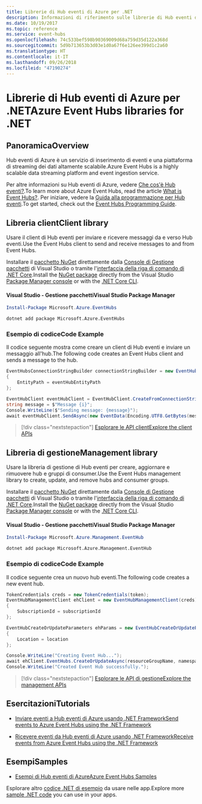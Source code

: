 ```yaml
---
title: Librerie di Hub eventi di Azure per .NET
description: Informazioni di riferimento sulle librerie di Hub eventi di Azure per .NET
ms.date: 10/19/2017
ms.topic: reference
ms.service: event-hubs
ms.openlocfilehash: 74c533bef598b90369009d68a759d35d122a368d
ms.sourcegitcommit: 5d9b713653b3d03e1d0a67f6e126ee399d1c2a60
ms.translationtype: HT
ms.contentlocale: it-IT
ms.lasthandoff: 09/26/2018
ms.locfileid: "47190274"
---
```

# <a name="azure-event-hubs-libraries-for-net"></a><span data-ttu-id="0eda4-103">Librerie di Hub eventi di Azure per .NET</span><span class="sxs-lookup"><span data-stu-id="0eda4-103">Azure Event Hubs libraries for .NET</span></span>

## <a name="overview"></a><span data-ttu-id="0eda4-104">Panoramica</span><span class="sxs-lookup"><span data-stu-id="0eda4-104">Overview</span></span>

<span data-ttu-id="0eda4-105">Hub eventi di Azure è un servizio di inserimento di eventi e una piattaforma di streaming dei dati altamente scalabile.</span><span class="sxs-lookup"><span data-stu-id="0eda4-105">Azure Event Hubs is a highly scalable data streaming platform and event ingestion service.</span></span>

<span data-ttu-id="0eda4-106">Per altre informazioni su Hub eventi di Azure, vedere [Che cos'è Hub eventi?](/azure/event-hubs/event-hubs-what-is-event-hubs).</span><span class="sxs-lookup"><span data-stu-id="0eda4-106">To learn more about Azure Event Hubs, read the article [What is Event Hubs?](/azure/event-hubs/event-hubs-what-is-event-hubs).</span></span>  <span data-ttu-id="0eda4-107">Per iniziare, vedere la [Guida alla programmazione per Hub eventi](/azure/event-hubs/event-hubs-programming-guide).</span><span class="sxs-lookup"><span data-stu-id="0eda4-107">To get started, check out the [Event Hubs Programming Guide](/azure/event-hubs/event-hubs-programming-guide).</span></span>

## <a name="client-library"></a><span data-ttu-id="0eda4-108">Libreria client</span><span class="sxs-lookup"><span data-stu-id="0eda4-108">Client library</span></span>

<span data-ttu-id="0eda4-109">Usare il client di Hub eventi per inviare e ricevere messaggi da e verso Hub eventi.</span><span class="sxs-lookup"><span data-stu-id="0eda4-109">Use the Event Hubs client to send and receive messages to and from Event Hubs.</span></span>

<span data-ttu-id="0eda4-110">Installare il [pacchetto NuGet](https://www.nuget.org/packages/Microsoft.Azure.EventHubs) direttamente dalla [Console di Gestione pacchetti][PackageManager] di Visual Studio o tramite l'[interfaccia della riga di comando di .NET Core][DotNetCLI].</span><span class="sxs-lookup"><span data-stu-id="0eda4-110">Install the [NuGet package](https://www.nuget.org/packages/Microsoft.Azure.EventHubs) directly from the Visual Studio [Package Manager console][PackageManager] or with the [.NET Core CLI][DotNetCLI].</span></span>

#### <a name="visual-studio-package-manager"></a><span data-ttu-id="0eda4-111">Visual Studio - Gestione pacchetti</span><span class="sxs-lookup"><span data-stu-id="0eda4-111">Visual Studio Package Manager</span></span>

```powershell
Install-Package Microsoft.Azure.EventHubs
```

```bash
dotnet add package Microsoft.Azure.EventHubs
```

### <a name="code-example"></a><span data-ttu-id="0eda4-112">Esempio di codice</span><span class="sxs-lookup"><span data-stu-id="0eda4-112">Code Example</span></span>

<span data-ttu-id="0eda4-113">Il codice seguente mostra come creare un client di Hub eventi e inviare un messaggio all'hub.</span><span class="sxs-lookup"><span data-stu-id="0eda4-113">The following code creates an Event Hubs client and sends a message to the hub.</span></span>

```csharp
EventHubsConnectionStringBuilder connectionStringBuilder = new EventHubsConnectionStringBuilder(eventHubConnectionString)
{
    EntityPath = eventHubEntityPath
};

EventHubClient eventHubClient = EventHubClient.CreateFromConnectionString(connectionStringBuilder.ToString());
string message = $"Message {i}";
Console.WriteLine($"Sending message: {message}");
await eventHubClient.SendAsync(new EventData(Encoding.UTF8.GetBytes(message)));
```

> [!div class="nextstepaction"]
> [<span data-ttu-id="0eda4-114">Esplorare le API client</span><span class="sxs-lookup"><span data-stu-id="0eda4-114">Explore the client APIs</span></span>](/dotnet/api/overview/azure/eventhub/client)

## <a name="management-library"></a><span data-ttu-id="0eda4-115">Libreria di gestione</span><span class="sxs-lookup"><span data-stu-id="0eda4-115">Management library</span></span>

<span data-ttu-id="0eda4-116">Usare la libreria di gestione di Hub eventi per creare, aggiornare e rimuovere hub e gruppi di consumer.</span><span class="sxs-lookup"><span data-stu-id="0eda4-116">Use the Event Hubs management library to create, update, and remove hubs and consumer groups.</span></span>

<span data-ttu-id="0eda4-117">Installare il [pacchetto NuGet](https://www.nuget.org/packages/Microsoft.Azure.Management.EventHub) direttamente dalla [Console di Gestione pacchetti][PackageManager] di Visual Studio o tramite l'[interfaccia della riga di comando di .NET Core][DotNetCLI].</span><span class="sxs-lookup"><span data-stu-id="0eda4-117">Install the [NuGet package](https://www.nuget.org/packages/Microsoft.Azure.Management.EventHub) directly from the Visual Studio [Package Manager console][PackageManager] or with the [.NET Core CLI][DotNetCLI].</span></span>

#### <a name="visual-studio-package-manager"></a><span data-ttu-id="0eda4-118">Visual Studio - Gestione pacchetti</span><span class="sxs-lookup"><span data-stu-id="0eda4-118">Visual Studio Package Manager</span></span>

```powershell
Install-Package Microsoft.Azure.Management.EventHub
```

```bash
dotnet add package Microsoft.Azure.Management.EventHub
```

### <a name="code-example"></a><span data-ttu-id="0eda4-119">Esempio di codice</span><span class="sxs-lookup"><span data-stu-id="0eda4-119">Code Example</span></span>

<span data-ttu-id="0eda4-120">Il codice seguente crea un nuovo hub eventi.</span><span class="sxs-lookup"><span data-stu-id="0eda4-120">The following code creates a new event hub.</span></span>

```csharp
TokenCredentials creds = new TokenCredentials(token);
EventHubManagementClient ehClient = new EventHubManagementClient(creds)
{
    SubscriptionId = subscriptionId
};

EventHubCreateOrUpdateParameters ehParams = new EventHubCreateOrUpdateParameters()
{
    Location = location
};

Console.WriteLine("Creating Event Hub...");
await ehClient.EventHubs.CreateOrUpdateAsync(resourceGroupName, namespaceName, EventHubName, ehParams);
Console.WriteLine("Created Event Hub successfully.");
```

> [!div class="nextstepaction"]
> [<span data-ttu-id="0eda4-121">Esplorare le API di gestione</span><span class="sxs-lookup"><span data-stu-id="0eda4-121">Explore the management APIs</span></span>](/dotnet/api/overview/azure/eventhub/management)

## <a name="tutorials"></a><span data-ttu-id="0eda4-122">Esercitazioni</span><span class="sxs-lookup"><span data-stu-id="0eda4-122">Tutorials</span></span>

* [<span data-ttu-id="0eda4-123">Inviare eventi a Hub eventi di Azure usando .NET Framework</span><span class="sxs-lookup"><span data-stu-id="0eda4-123">Send events to Azure Event Hubs using the .NET Framework</span></span>](/azure/event-hubs/event-hubs-dotnet-framework-getstarted-send)

* [<span data-ttu-id="0eda4-124">Ricevere eventi da Hub eventi di Azure usando .NET Framework</span><span class="sxs-lookup"><span data-stu-id="0eda4-124">Receive events from Azure Event Hubs using the .NET Framework</span></span>](/azure/event-hubs/event-hubs-dotnet-framework-getstarted-receive-eph)

## <a name="samples"></a><span data-ttu-id="0eda4-125">Esempi</span><span class="sxs-lookup"><span data-stu-id="0eda4-125">Samples</span></span>

* [<span data-ttu-id="0eda4-126">Esempi di Hub eventi di Azure</span><span class="sxs-lookup"><span data-stu-id="0eda4-126">Azure Event Hubs Samples</span></span>](https://github.com/Azure/azure-event-hubs/tree/master/samples)

<span data-ttu-id="0eda4-127">Esplorare altro [codice .NET di esempio](https://azure.microsoft.com/resources/samples/?platform=dotnet) da usare nelle app.</span><span class="sxs-lookup"><span data-stu-id="0eda4-127">Explore more [sample .NET code](https://azure.microsoft.com/resources/samples/?platform=dotnet) you can use in your apps.</span></span>

[PackageManager]: https://docs.microsoft.com/nuget/tools/package-manager-console
[DotNetCLI]: https://docs.microsoft.com/dotnet/core/tools/dotnet-add-package
